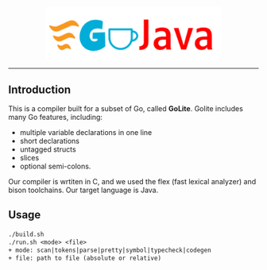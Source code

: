 <div align="center">
    <img src='logo.png' width="70%">
</div>

***

## Introduction

This is a compiler built for a subset of Go, called **GoLite**. Golite includes many Go features, including:
- multiple variable declarations in one line
- short declarations
- untagged structs
- slices
- optional semi-colons. 

Our compiler is wrtiten in C, and we used the flex (fast lexical analyzer) and bison toolchains. Our target language is Java.

## Usage
```
./build.sh
./run.sh <mode> <file>
+ mode: scan|tokens|parse|pretty|symbol|typecheck|codegen
+ file: path to file (absolute or relative)
```
